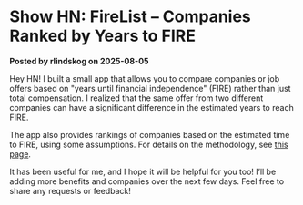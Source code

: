 # Show HN: FireList – Companies Ranked by Years to FIRE

**Posted by rlindskog on 2025-08-05**

Hey HN! I built a small app that allows you to compare companies or job offers based on "years until financial independence" (FIRE) rather than just total compensation. I realized that the same offer from two different companies can have a significant difference in the estimated years to reach FIRE.

The app also provides rankings of companies based on the estimated time to FIRE, using some assumptions. For details on the methodology, see [this page](https://firelist.io/methodology).

It has been useful for me, and I hope it will be helpful for you too! I’ll be adding more benefits and companies over the next few days. Feel free to share any requests or feedback!